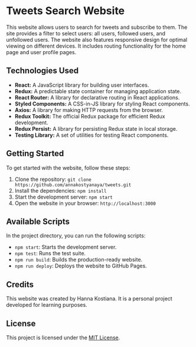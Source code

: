 # Tweets Search Website

This website allows users to search for tweets and subscribe to them. The site provides a filter to select users: all users, followed users, and unfollowed users. The website also features responsive design for optimal viewing on different devices. It includes routing functionality for the home page and user profile pages.

## Technologies Used

- **React:** A JavaScript library for building user interfaces.
- **Redux:** A predictable state container for managing application state.
- **React Router:** A library for declarative routing in React applications.
- **Styled Components:** A CSS-in-JS library for styling React components.
- **Axios:** A library for making HTTP requests from the browser.
- **Redux Toolkit:** The official Redux package for efficient Redux development.
- **Redux Persist:** A library for persisting Redux state in local storage.
- **Testing Library:** A set of utilities for testing React components.

## Getting Started

To get started with the website, follow these steps:

1. Clone the repository: `git clone https://github.com/annakostyanaya/tweets.git`
2. Install the dependencies: `npm install`
3. Start the development server: `npm start`
4. Open the website in your browser: `http://localhost:3000`

## Available Scripts

In the project directory, you can run the following scripts:

- `npm start`: Starts the development server.
- `npm test`: Runs the test suite.
- `npm run build`: Builds the production-ready website.
- `npm run deploy`: Deploys the website to GitHub Pages.

## Credits

This website was created by Hanna Kostiana. It is a personal project developed for learning purposes.

## License

This project is licensed under the [MIT License](LICENSE).
